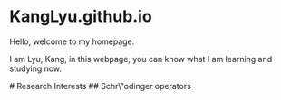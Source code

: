 # KangLyu.github.io
<p>Hello, welcome to my homepage.</p>
<p>I am Lyu, Kang, in this webpage, you can know what I am learning and studying now.</p>
# Research Interests
## Schr\"odinger operators
